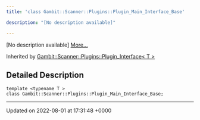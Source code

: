 ```yaml
---
title: 'class Gambit::Scanner::Plugins::Plugin_Main_Interface_Base'

description: "[No description available]"

---
```









[No description available] [More...](#detailed-description)

Inherited by [Gambit::Scanner::Plugins::Plugin_Interface< T >](/documentation/code/gambit_sphinxclasses/classgambit_1_1scanner_1_1plugins_1_1plugin__interface/)

## Detailed Description

```
template <typename T >
class Gambit::Scanner::Plugins::Plugin_Main_Interface_Base;
```

-------------------------------

Updated on 2022-08-01 at 17:31:48 +0000